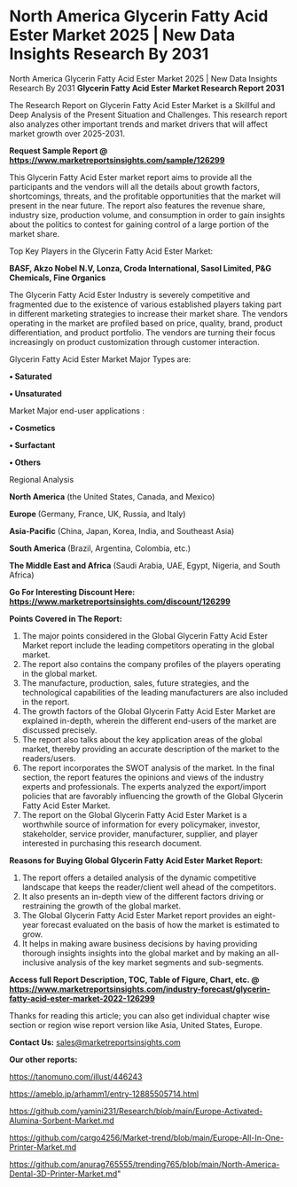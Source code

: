 # North America Glycerin Fatty Acid Ester Market 2025 | New Data Insights Research By 2031
North America Glycerin Fatty Acid Ester Market 2025 | New Data Insights Research By 2031
<strong>Glycerin Fatty Acid Ester Market Research Report 2031</strong>

The Research Report on Glycerin Fatty Acid Ester Market is a Skillful and Deep Analysis of the Present Situation and Challenges. This research report also analyzes other important trends and market drivers that will affect market growth over 2025-2031.

<strong>Request Sample Report @ <a href=https://www.marketreportsinsights.com/sample/126299>https://www.marketreportsinsights.com/sample/126299</a></strong>

This Glycerin Fatty Acid Ester market report aims to provide all the participants and the vendors will all the details about growth factors, shortcomings, threats, and the profitable opportunities that the market will present in the near future. The report also features the revenue share, industry size, production volume, and consumption in order to gain insights about the politics to contest for gaining control of a large portion of the market share.

Top Key Players in the Glycerin Fatty Acid Ester Market:

<strong>BASF, Akzo Nobel N.V, Lonza, Croda International, Sasol Limited, P&G Chemicals, Fine Organics</strong>

The Glycerin Fatty Acid Ester Industry is severely competitive and fragmented due to the existence of various established players taking part in different marketing strategies to increase their market share. The vendors operating in the market are profiled based on price, quality, brand, product differentiation, and product portfolio. The vendors are turning their focus increasingly on product customization through customer interaction.

Glycerin Fatty Acid Ester Market Major Types are:

<strong>• Saturated

• Unsaturated</strong>

Market Major end-user applications :

<strong>• Cosmetics

• Surfactant

• Others</strong>

Regional Analysis

</u><strong><b>North America</b></strong> (the United States, Canada, and Mexico)

<strong><b>Europe </b></strong>(Germany, France, UK, Russia, and Italy)

<strong><b>Asia-Pacific</b></strong> (China, Japan, Korea, India, and Southeast Asia)

<strong><b>South America</b></strong> (Brazil, Argentina, Colombia, etc.)

<strong><b>The Middle East and Africa</b></strong> (Saudi Arabia, UAE, Egypt, Nigeria, and South Africa)

<strong>Go For Interesting Discount Here: <a href=https://www.marketreportsinsights.com/discount/126299>https://www.marketreportsinsights.com/discount/126299</a></strong>

<strong>Points Covered in The Report:</strong>
<ol>
  <li>The major points considered in the Global Glycerin Fatty Acid Ester Market report include the leading competitors operating in the global market.</li>
  <li>The report also contains the company profiles of the players operating in the global market.</li>
  <li>The manufacture, production, sales, future strategies, and the technological capabilities of the leading manufacturers are also included in the report.</li>
  <li>The growth factors of the Global Glycerin Fatty Acid Ester Market are explained in-depth, wherein the different end-users of the market are discussed precisely.</li>
  <li>The report also talks about the key application areas of the global market, thereby providing an accurate description of the market to the readers/users.</li>
  <li>The report incorporates the SWOT analysis of the market. In the final section, the report features the opinions and views of the industry experts and professionals. The experts analyzed the export/import policies that are favorably influencing the growth of the Global Glycerin Fatty Acid Ester Market.</li>
  <li>The report on the Global Glycerin Fatty Acid Ester Market is a worthwhile source of information for every policymaker, investor, stakeholder, service provider, manufacturer, supplier, and player interested in purchasing this research document.</li>
</ol>
<strong>Reasons for Buying Global Glycerin Fatty Acid Ester Market Report:</strong>

<ol>
  <li>The report offers a detailed analysis of the dynamic competitive landscape that keeps the reader/client well ahead of the competitors.</li>
  <li>It also presents an in-depth view of the different factors driving or restraining the growth of the global market.</li>
  <li>The Global Glycerin Fatty Acid Ester Market report provides an eight-year forecast evaluated on the basis of how the market is estimated to grow.</li>
  <li>It helps in making aware business decisions by having providing thorough insights insights into the global market and by making an all-inclusive analysis of the key market segments and sub-segments.</li>
</ol>
<strong>Access full Report Description, TOC, Table of Figure, Chart, etc. @ <a href=https://www.marketreportsinsights.com/industry-forecast/glycerin-fatty-acid-ester-market-2022-126299>https://www.marketreportsinsights.com/industry-forecast/glycerin-fatty-acid-ester-market-2022-126299</a></strong>


Thanks for reading this article; you can also get individual chapter wise section or region wise report version like Asia, United States, Europe.

<strong>Contact Us:</strong>
sales@marketreportsinsights.com

<strong>Our other reports:</strong>

<a href=https://tanomuno.com/illust/446243>https://tanomuno.com/illust/446243</a>

<a href=https://ameblo.jp/arhamm1/entry-12885505714.html>https://ameblo.jp/arhamm1/entry-12885505714.html</a>

<a href=https://github.com/yamini231/Research/blob/main/Europe-Activated-Alumina-Sorbent-Market.md>https://github.com/yamini231/Research/blob/main/Europe-Activated-Alumina-Sorbent-Market.md</a>

<a href=https://github.com/cargo4256/Market-trend/blob/main/Europe-All-In-One-Printer-Market.md>https://github.com/cargo4256/Market-trend/blob/main/Europe-All-In-One-Printer-Market.md</a>

<a href=https://github.com/anurag765555/trending765/blob/main/North-America-Dental-3D-Printer-Market.md>https://github.com/anurag765555/trending765/blob/main/North-America-Dental-3D-Printer-Market.md</a>"
